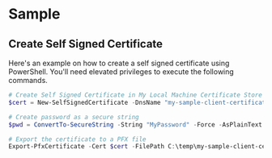 # Sample

## Create Self Signed Certificate

Here's an example on how to create a self signed certificate using PowerShell. You'll need elevated privileges to execute the following commands.

```powershell
# Create Self Signed Certificate in My Local Machine Certificate Store
$cert = New-SelfSignedCertificate -DnsName "my-sample-client-certificate" -CertStoreLocation cert:\LocalMachine\My -FriendlyName "My Sample Client Certificate"

# Create password as a secure string
$pwd = ConvertTo-SecureString -String "MyPassword" -Force -AsPlainText

# Export the certificate to a PFX file
Export-PfxCertificate -Cert $cert -FilePath C:\temp\my-sample-client-certificate.pfx -Password $pwd
```
